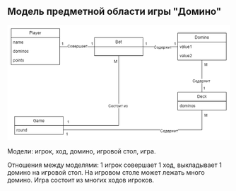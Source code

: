 ## Модель предметной области игры "Домино"
![diagram](/assets/lab2.png)

Модели: игрок, ход, домино, игровой стол, игра. 

Отношения между моделями: 1 игрок совершает 1 ход, выкладывает 1 домино на игровой стол. На игровом столе может лежать много домино. Игра состоит из многих ходов игроков. 
